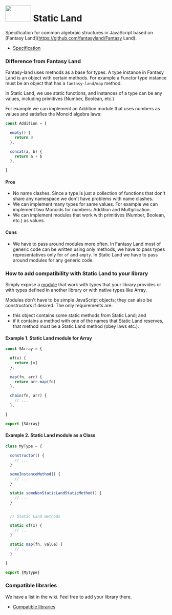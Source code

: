 # <img width="80" height="50" src="./logo/logo.png" /> Static Land

Specification for common algebraic structures in JavaScript
based on [Fantasy Land](https://github.com/fantasyland/Fantasy Land).

* [Specification](docs/spec.md)

### Difference from Fantasy Land

Fantasy-land uses methods as a base for types. A type instance in Fantasy Land
is an object with certain methods. For example a Functor type instance must be an object
that has a `fantasy-land/map` method.

In Static Land, we use static functions, and instances
of a type can be any values, including primitives (Number, Boolean, etc.)

For example we can implement an Addition module that uses numbers as values
and satisfies the Monoid algebra laws:

```js
const Addition = {

  empty() {
    return 0
  },

  concat(a, b) {
    return a + b
  },

}
```

#### Pros

  - No name clashes. Since a type is just a collection of functions that don't
    share any namespace we don't have problems with name clashes.
  - We can implement many types for same values. For example we can implement
    two Monoids for numbers: Addition and Multiplication.
  - We can implement modules that work with primitives (Number, Boolean, etc.) as values.

#### Cons

  - We have to pass around modules more often.
    In Fantasy Land most of generic code can be written using only methods,
    we have to pass types representatives only for `of` and `empty`. In Static Land we have
    to pass around modules for any generic code.

### How to add compatibility with Static Land to your library

Simply expose a [module](docs/spec.md#module) that work with types that your library provides or with types defined in another library or with native types like Array.

Modules don't have to be simple JavaScript objects; they can also be constructors if desired. The only requirements are:

- this object contains some static methods from Static Land; and
- if it contains a method with one of the names that Static Land reserves, that method must be a Static Land method (obey laws etc.).

#### Example 1. Static Land module for Array

```js
const SArray = {

  of(x) {
    return [x]
  },

  map(fn, arr) {
    return arr.map(fn)
  },

  chain(fn, arr) {
    // ...
  },

}

export {SArray}
```

#### Example 2. Static Land module as a Class

```js
class MyType = {

  constructor() {
    // ...
  }

  someInstanceMethod() {
    // ...
  }

  static someNonStaticLandStaticMethod() {
    // ...
  }


  // Static Land methods

  static of(x) {
    // ...
  }

  static map(fn, value) {
    // ...
  }

}

export {MyType}
```

### Compatible libraries

We have a list in the wiki. Feel free to add your library there.

- [Compatible libraries](https://github.com/rpominov/static-land/wiki/Compatible-libraries)
